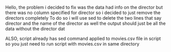 Hello,
the problem i decided to fix was the data had info on the director but there was no column specified for director so i decided
to just remove the directors completely
To do so i will use sed to delete the two lines that say director and the name of the director as well
the output should just be all the data without the director dat

ALSO,
script already has sed command applied to movies.csv file in script so you just need to run script with movies.csv in same directory
